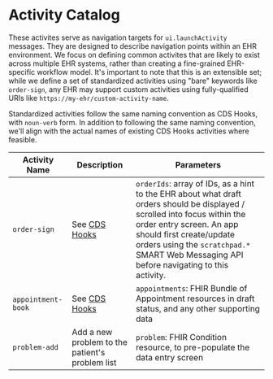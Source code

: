 # Activity Catalog

These activites serve as navigation targets for `ui.launchActivity` messages.
They are designed to describe navigation points within an EHR environment. We
focus on defining common activites that are likely to exist across multiple EHR
systems, rather than creating a fine-grained EHR-specific workflow model. It's
important to note that this is an extensible set; while we define a set of
standardized activities using "bare" keywords like `order-sign`, any EHR may
support custom activities using fully-qualified URIs like
`https://my-ehr/custom-activity-name`.

Standardized activities follow the same naming convention as CDS Hooks, with
`noun-verb` form. In addition to following the same naming convention, we'll
align with the actual names of existing CDS Hooks activities where feasible.

|Activity Name|Description|Parameters|
|---|---|---|
|`order-sign`|See [CDS Hooks](https://cds-hooks.org/hooks/order-sign/)|`orderIds`: array of IDs, as a hint to the EHR about what draft orders should be displayed / scrolled into focus within the order entry screen. An app should first create/update orders using the `scratchpad.*` SMART Web Messaging API before navigating to this activity.|
|`appointment-book`|See [CDS Hooks](https://cds-hooks.org/hooks/appointment-book/)|`appointments`: FHIR Bundle of Appointment resources in draft status, and any other supporting data|
|`problem-add`|Add  a new problem to the patient's problem list|`problem`: FHIR Condition resource, to pre-populate the data entry screen|
